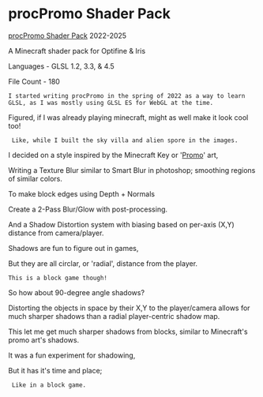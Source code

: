# procPromo Shader Pack

[procPromo Shader Pack](https://github.com/ProcStack/procPromo_ShaderPack) 2022-2025
    
A Minecraft shader pack for Optifine & Iris
    
Languages - GLSL 1.2, 3.3, & 4.5
    
File Count - 180

    I started writing procPromo in the spring of 2022 as a way to learn GLSL, as I was mostly using GLSL ES for WebGL at the time.
    
   Figured, if I was already playing minecraft, might as well make it look cool too!
    
     Like, while I built the sky villa and alien spore in the images.

I decided on a style inspired by the Minecraft Key or '[Promo](https://www.minecraft.net/content/dam/games/minecraft/key-art/CC-Part%20I-Announce-Header.jpg)' art,
    
   Writing a Texture Blur similar to Smart Blur in photoshop; smoothing regions of similar colors.
    
   To make block edges using Depth + Normals
    
   Create a 2-Pass Blur/Glow with post-processing.
    
   And a Shadow Distortion system with biasing based on per-axis (X,Y) distance from camera/player.

Shadows are fun to figure out in games,
    
   But they are all circlar, or 'radial', distance from the player.

    This is a block game though!
    
So how about 90-degree angle shadows?

 Distorting the objects in space by their X,Y to the player/camera allows for much sharper shadows than a radial player-centric shadow map.
    
   This let me get much sharper shadows from blocks, similar to Minecraft's promo art's shadows.

 It was a fun experiment for shadowing,
    
   But it has it's time and place;
    
     Like in a block game.